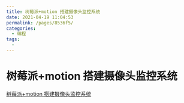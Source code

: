 ```yaml
---
title: 树莓派+motion 搭建摄像头监控系统
date: 2021-04-19 11:04:53
permalink: /pages/8536f5/
categories:
  - 编程
tags:
  - 
---
```

# 树莓派+motion 搭建摄像头监控系统  

[树莓派+motion 搭建摄像头监控系统](https://blog.csdn.net/scien2011/article/details/52587016)    
